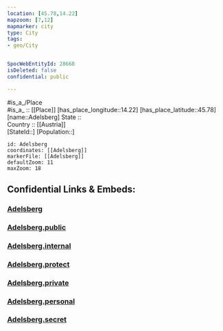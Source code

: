 ```yaml
---
location: [45.78,14.22] 
mapzoom: [7,12] 
mapmarker: city 
type: City
tags:
- geo/City


SpocWebEntityId: 28668
isDeleted: false
confidential: public

---
```

#is_a_/Place  
#is_a_ :: [[Place]] 
[has_place_longitude::14.22] 
[has_place_latitude::45.78] 
[name::Adelsberg] 
State ::  
Country :: [[Austria]]  
[StateId::] 
[Population::] 



```leaflet
id: Adelsberg
coordinates: [[Adelsberg]] 
markerFile: [[Adelsberg]] 
defaultZoom: 11 
maxZoom: 18
```


## Confidential Links & Embeds: 

### [Adelsberg](/_Standards/Earth/Continent/Europe/Europe~Central/Slovenia/Regions~Slovenia/Primorsko-notranjska/counties~Primorsko-notranjska/Postojna/City/Adelsberg.md) 

### [Adelsberg.public](/_public/Earth/Continent/Europe/Europe~Central/Slovenia/Regions~Slovenia/Primorsko-notranjska/counties~Primorsko-notranjska/Postojna/City/Adelsberg.public.md) 

### [Adelsberg.internal](/_internal/Earth/Continent/Europe/Europe~Central/Slovenia/Regions~Slovenia/Primorsko-notranjska/counties~Primorsko-notranjska/Postojna/City/Adelsberg.internal.md) 

### [Adelsberg.protect](/_protect/Earth/Continent/Europe/Europe~Central/Slovenia/Regions~Slovenia/Primorsko-notranjska/counties~Primorsko-notranjska/Postojna/City/Adelsberg.protect.md) 

### [Adelsberg.private](/_private/Earth/Continent/Europe/Europe~Central/Slovenia/Regions~Slovenia/Primorsko-notranjska/counties~Primorsko-notranjska/Postojna/City/Adelsberg.private.md) 

### [Adelsberg.personal](/_personal/Earth/Continent/Europe/Europe~Central/Slovenia/Regions~Slovenia/Primorsko-notranjska/counties~Primorsko-notranjska/Postojna/City/Adelsberg.personal.md) 

### [Adelsberg.secret](/_secret/Earth/Continent/Europe/Europe~Central/Slovenia/Regions~Slovenia/Primorsko-notranjska/counties~Primorsko-notranjska/Postojna/City/Adelsberg.secret.md)

